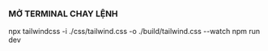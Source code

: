 ### MỞ TERMINAL CHAY LỆNH 
npx tailwindcss -i ./css/tailwind.css -o ./build/tailwind.css --watch
npm run dev